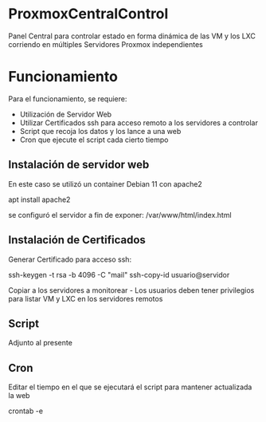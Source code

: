 # ProxmoxCentralControl
Panel Central para controlar estado en forma dinámica de las VM y los LXC corriendo en múltiples Servidores Proxmox independientes

# Funcionamiento
Para el funcionamiento, se requiere: 
- Utilización de Servidor Web
- Utilizar Certificados ssh para acceso remoto a los servidores a controlar
- Script que recoja los datos y los lance a una web
- Cron que ejecute el script cada cierto tiempo

## Instalación de servidor web

En este caso se utilizó un container Debian 11 con apache2

apt install apache2

se configuró el servidor a fin de exponer: /var/www/html/index.html

## Instalación de Certificados
Generar Certificado para acceso ssh:

ssh-keygen -t rsa -b 4096 -C "mail"
ssh-copy-id usuario@servidor

Copiar a los servidores a monitorear - Los usuarios deben tener privilegios para listar VM y LXC en los servidores remotos

## Script

Adjunto al presente

## Cron

Editar el tiempo en el que se ejecutará el script para mantener actualizada la web

crontab -e

